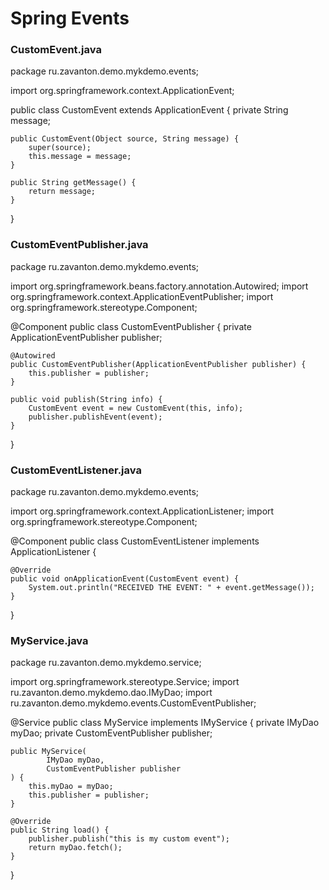 # Spring Events

### CustomEvent.java
package ru.zavanton.demo.mykdemo.events;

import org.springframework.context.ApplicationEvent;

public class CustomEvent extends ApplicationEvent {
    private String message;

    public CustomEvent(Object source, String message) {
        super(source);
        this.message = message;
    }

    public String getMessage() {
        return message;
    }
}










### CustomEventPublisher.java
package ru.zavanton.demo.mykdemo.events;

import org.springframework.beans.factory.annotation.Autowired;
import org.springframework.context.ApplicationEventPublisher;
import org.springframework.stereotype.Component;

@Component
public class CustomEventPublisher {
    private ApplicationEventPublisher publisher;

    @Autowired
    public CustomEventPublisher(ApplicationEventPublisher publisher) {
        this.publisher = publisher;
    }

    public void publish(String info) {
        CustomEvent event = new CustomEvent(this, info);
        publisher.publishEvent(event);
    }
}









### CustomEventListener.java
package ru.zavanton.demo.mykdemo.events;

import org.springframework.context.ApplicationListener;
import org.springframework.stereotype.Component;

@Component
public class CustomEventListener implements ApplicationListener<CustomEvent> {

    @Override
    public void onApplicationEvent(CustomEvent event) {
        System.out.println("RECEIVED THE EVENT: " + event.getMessage());
    }
}











### MyService.java
package ru.zavanton.demo.mykdemo.service;

import org.springframework.stereotype.Service;
import ru.zavanton.demo.mykdemo.dao.IMyDao;
import ru.zavanton.demo.mykdemo.events.CustomEventPublisher;

@Service
public class MyService implements IMyService {
    private IMyDao myDao;
    private CustomEventPublisher publisher;

    public MyService(
            IMyDao myDao,
            CustomEventPublisher publisher
    ) {
        this.myDao = myDao;
        this.publisher = publisher;
    }

    @Override
    public String load() {
        publisher.publish("this is my custom event");
        return myDao.fetch();
    }
}

